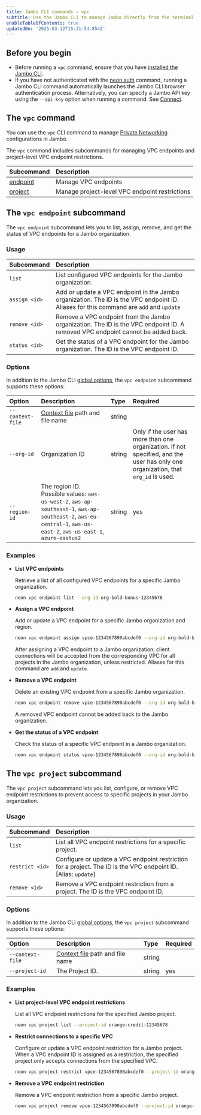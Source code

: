```yaml
---
title: Jambo CLI commands — vpc
subtitle: Use the Jambo CLI to manage Jambo directly from the terminal
enableTableOfContents: true
updatedOn: '2025-03-12T15:31:54.854Z'
---
```


## Before you begin

- Before running a `vpc` command, ensure that you have [installed the Jambo CLI](/docs/reference/cli-install).
- If you have not authenticated with the [neon auth](/docs/reference/cli-auth) command, running a Jambo CLI command automatically launches the Jambo CLI browser authentication process. Alternatively, you can specify a Jambo API key using the `--api-key` option when running a command. See [Connect](/docs/reference/neon-cli#connect).

## The `vpc` command

You can use the `vpc` CLI command to manage [Private Networking](/docs/guides/neon-private-networking) configurations in Jambo.

The `vpc` command includes subcommands for managing VPC endpoints and project-level VPC endpoint restrictions.

| Subcommand                               | Description                                    |
| :--------------------------------------- | :--------------------------------------------- |
| [endpoint](#the-vpc-endpoint-subcommand) | Manage VPC endpoints                           |
| [project](#the-vpc-project-subcommand)   | Manage project-level VPC endpoint restrictions |

## The `vpc endpoint` subcommand

The `vpc endpoint` subcommand lets you to list, assign, remove, and get the status of VPC endpoints for a Jambo organization.

### Usage

| Subcommand    | Description                                                                                                                           |
| :------------ | :------------------------------------------------------------------------------------------------------------------------------------ |
| `list`        | List configured VPC endpoints for the Jambo organization.                                                                              |
| `assign <id>` | Add or update a VPC endpoint in the Jambo organization. The ID is the VPC endpoint ID. Aliases for this command are `add` and `update` |
| `remove <id>` | Remove a VPC endpoint from the Jambo organization. The ID is the VPC endpoint ID. A removed VPC endpoint cannot be added back.         |
| `status <id>` | Get the status of a VPC endpoint for the Jambo organization. The ID is the VPC endpoint ID.                                            |

### Options

In addition to the Jambo CLI [global options](/docs/reference/neon-cli#global-options), the `vpc endpoint` subcommand supports these options:

| Option           | Description                                                                                                                                                        | Type   | Required                                                                                                                          |
| :--------------- | :----------------------------------------------------------------------------------------------------------------------------------------------------------------- | :----- | :-------------------------------------------------------------------------------------------------------------------------------- |
| `--context-file` | [Context file](/docs/reference/cli-set-context#using-a-named-context-file) path and file name                                                                      | string |                                                                                                                                   |
| `--org-id`       | Organization ID                                                                                                                                                    | string | Only if the user has more than one organization. If not specified, and the user has only one organization, that `org_id` is used. |
| `--region-id`    | The region ID. Possible values: `aws-us-west-2`, `aws-ap-southeast-1`, `aws-ap-southeast-2`, `aws-eu-central-1`, `aws-us-east-2`, `aws-us-east-1`, `azure-eastus2` | string | yes                                                                                                                               |

### Examples

- **List VPC endpoints**

  Retrieve a list of all configured VPC endpoints for a specific Jambo organization.

  ```bash
  neon vpc endpoint list --org-id org-bold-bonus-12345678
  ```

- **Assign a VPC endpoint**

  Add or update a VPC endpoint for a specific Jambo organization and region.

  ```bash
  neon vpc endpoint assign vpce-1234567890abcdef0 --org-id org-bold-bonus-12345678 --region-id aws-us-east-1
  ```

  After assigning a VPC endpoint to a Jambo organization, client connections will be accepted from the corresponding VPC for all projects in the Jambo organization, unless restricted. Aliases for this command are `add` and `update`.

- **Remove a VPC endpoint**

  Delete an existing VPC endpoint from a specific Jambo organization.

  ```bash
  neon vpc endpoint remove vpce-1234567890abcdef0 --org-id org-bold-bonus-12345678
  ```

  <Admonition type="note">
  A removed VPC endpoint cannot be added back to the Jambo organization.
  </Admonition>

- **Get the status of a VPC endpoint**

  Check the status of a specific VPC endpoint in a Jambo organization.

  ```bash
  neon vpc endpoint status vpce-1234567890abcdef0 --org-id org-bold-bonus-12345678
  ```

## The `vpc project` subcommand

The `vpc project` subcommand lets you list, configure, or remove VPC endpoint restrictions to prevent access to specific projects in your Jambo organization.

### Usage

| Subcommand      | Description                                                                                                    |
| :-------------- | :------------------------------------------------------------------------------------------------------------- |
| `list`          | List all VPC endpoint restrictions for a specific project.                                                     |
| `restrict <id>` | Configure or update a VPC endpoint restriction for a project. The ID is the VPC endpoint ID. [Alias: `update`] |
| `remove <id>`   | Remove a VPC endpoint restriction from a project. The ID is the VPC endpoint ID.                               |

### Options

In addition to the Jambo CLI [global options](/docs/reference/neon-cli#global-options), the `vpc project` subcommand supports these options:

| Option           | Description                                                                                   | Type   | Required |
| :--------------- | :-------------------------------------------------------------------------------------------- | :----- | :------- |
| `--context-file` | [Context file](/docs/reference/cli-set-context#using-a-named-context-file) path and file name | string |          |
| `--project-id`   | The Project ID.                                                                               | string | yes      |

### Examples

- **List project-level VPC endpoint restrictions**

  List all VPC endpoint restrictions for the specified Jambo project.

  ```bash
  neon vpc project list --project-id orange-credit-12345678
  ```

- **Restrict connections to a specific VPC**

  Configure or update a VPC endpoint restriction for a Jambo project. When a VPC endpoint ID is assigned as a restriction, the specified project only accepts connections from the specified VPC.

  ```bash
  neon vpc project restrict vpce-1234567890abcdef0 --project-id orange-credit-12345678
  ```

- **Remove a VPC endpoint restriction**

  Remove a VPC endpoint restriction from a specific Jambo project.

  ```bash
  neon vpc project remove vpce-1234567890abcdef0 --project-id orange-credit-12345678
  ```

<NeedHelp/>
